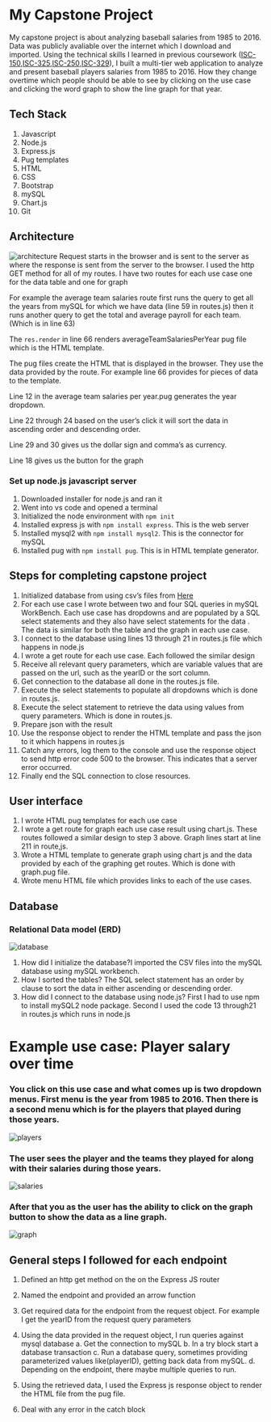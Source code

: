# My Capstone Project
My capstone project is about analyzing baseball salaries from 1985 to 2016. Data was publicly avaliable over the internet which I download and imported. Using the technical skills I learned in previous coursework ([ISC-150](http://catalog.oswego.edu/preview_course_nopop.php?catoid=40&coid=58569),[ISC-325](http://catalog.oswego.edu/preview_course_nopop.php?catoid=42&coid=63732),[ISC-250](http://catalog.oswego.edu/preview_course_nopop.php?catoid=42&coid=64649),[ISC-329](http://catalog.oswego.edu/preview_course_nopop.php?catoid=42&coid=63733)), I built a multi-tier web application to analyze and present baseball players salaries from 1985 to 2016. How they change overtime which people should be able to see by clicking on the use case and clicking the word graph to show the line graph for that year.
## Tech Stack
1. Javascript
2. Node.js
3. Express.js
4. Pug templates
5. HTML
6. CSS
7. Bootstrap
8. mySQL
9. Chart.js
10. Git
## Architecture
![architecture](screenShots/architecture.png)
Request starts in the browser and is sent to the server as where the response is sent from the server to the browser.
I used the http GET method for all of my routes.
I have two routes for each use case one for the data table and one for graph

For example the average team salaries route first runs the query to get all the years from mySQL for which we have data (line 59 in routes.js) then it runs another query to get the total and average payroll for each team. (Which is in line 63)

The `res.render` in line 66 renders averageTeamSalariesPerYear pug file which is the HTML template.

The pug files create the HTML that is displayed in the browser. They use the data provided by the route. For example line 66 provides for pieces of data to the template.

Line 12 in the average team salaries per year.pug generates the year dropdown.

Line 22 through 24  based on the user’s click it will sort the data in ascending order and descending order.

Line 29 and 30 gives us the dollar sign and comma’s as currency.

Line 18 gives us the button for the graph

### Set up node.js javascript server
1. Downloaded installer for node.js and ran it
2. Went into vs code and opened a terminal
3. Initialized the node environment with `npm init`
4. Installed express js with `npm install express`. This is the web server
5. Installed mysql2 with `npm install mysql2`. This is the connector for mySQL
6. Installed pug with `npm install pug`. This is in HTML template generator.


## Steps for completing capstone project
1. Initialized database from using csv’s files from [Here](https://www.seanlahman.com/baseball-archive/statistics) 
2. For each use case I wrote between two and four SQL queries in mySQL WorkBench. Each use case has dropdowns and are populated by a SQL select statements and they also have select statements for the data . The data is similar for both the table and the graph in each use case. 
3. I connect to the database using lines 13 through 21 in routes.js file which happens in node.js
4.  I wrote a get route for each use case. Each followed the similar design
5. Receive all relevant query parameters, which are variable values that are passed on the url, such as the yearID or the sort column.
6. Get connection to the database all done in the routes.js file.
7. Execute the select statements to populate all dropdowns which is done in routes.js.
8. Execute the select statement to retrieve the data using values from query parameters. Which is done in routes.js.
9. Prepare json with the result 
10. Use the response object to render the HTML template and pass the json to it which happens in routes.js
11. Catch any errors, log them to the console and use the response object to send http error code 500 to the browser. This indicates that a server error occurred.
12. Finally end the SQL connection to close resources.

## User interface
1. I wrote HTML pug templates for each use case
2. I wrote a get route for graph each use case result using chart.js. These routes followed a similar design to step 3 above. Graph lines start at line 211  in route,js.
3. Wrote a HTML template to generate graph using chart js and the data provided by each of the graphing get routes. Which is done with graph.pug file.
4. Wrote menu HTML file which provides links to each of the use cases.

## Database
### Relational Data model (ERD)
![database](screenShots/database.png)
1. How did I initialize the database?I imported the CSV files into the mySQL database using mySQL workbench.
2. How I sorted the tables? The SQL select statement has an order by clause to sort the data in either ascending or descending order.
3. How did I connect to the database using node.js? First I had to use npm to install mySQL2 node package. Second I used the code 13 through21 in routes.js which runs in node.js

# Example use case: Player salary over time
### You click on this use case and what comes up is two dropdown menus. First menu is the year from 1985 to 2016. Then there is a second menu which is for the players that played during those years.
![players](screenShots/players.png)
### The user sees the player and the teams they played for along with their salaries during those years.
![salaries](screenShots/salaries.png)
 ### After that you as the user has the ability to click on the graph button to show the data as a line graph.
![graph](screenShots/graph.png)

## General steps I followed for each endpoint
1. Defined an http get method on the on the Express JS router
2. Named the endpoint and provided an arrow function
3. Get required data for the endpoint from the request object. For example I get the yearID from the request query parameters
4. Using the data provided in the request object, I run queries against mysql database
  a. Get the connection to mySQL
  b. In a try block start a database transaction 
  c. Run a database query, sometimes providing parameterized values like(playerID), getting back data from mySQL. 
  d. Depending on the endpoint, there maybe multiple queries to run.

5. Using the retrieved data, I used the Express js response object to render the HTML file from the pug file.
6. Deal with any error in the catch block